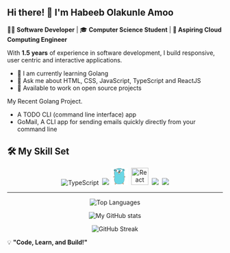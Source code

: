## Hi there! 👋 I'm Habeeb Olakunle Amoo

🧑‍💻 **Software Developer** | 🎓 **Computer Science Student** | **🚀 Aspiring Cloud Computing Engineer**

With **1.5 years** of experience in software development, I build responsive, user centric and interactive applications.


- 🌱 I am currently learning Golang
- 🎉 Ask me about HTML, CSS, JavaScript, TypeScript and ReactJS
- 🚀 Available to work on open source projects

My Recent Golang Project.

- A TODO CLI (command line interface) app
- GoMail, A CLI app for sending emails quickly directly from your command line
  

## 🛠 My Skill Set
<div align="center">
  <img src="https://cdn.jsdelivr.net/gh/devicons/devicon/icons/typescript/typescript-original.svg" alt="TypeScript" width="40" height="40">&nbsp;
  <img src="https://upload.wikimedia.org/wikipedia/commons/6/6a/JavaScript-logo.png" height="40" >
  <img src="assets/go-original.svg" height="40" />&nbsp;
  <img src="https://cdn.jsdelivr.net/gh/devicons/devicon/icons/react/react-original.svg" title="React" width="40" height="40"/>&nbsp;
  <img src="https://git-scm.com/images/logos/downloads/Git-Icon-1788C.png" height="40"/>&nbsp;
  <img src="https://cdn.worldvectorlogo.com/logos/postgresql.svg" height="40" />
</div>

---
<div align="center">

  ![Top Languages](https://github-readme-stats.vercel.app/api/top-langs/?username=Habeebamoo&layout=compact&theme=radical)

  ![My GitHub stats](https://github-readme-stats.vercel.app/api?username=Habeebamoo&show_icons=true&theme=radical)
  
  ![GitHub Streak](https://github-readme-streak-stats.herokuapp.com/?user=Habeebamoo&theme=radical)
</div>

💡 **"Code, Learn, and Build!"**
